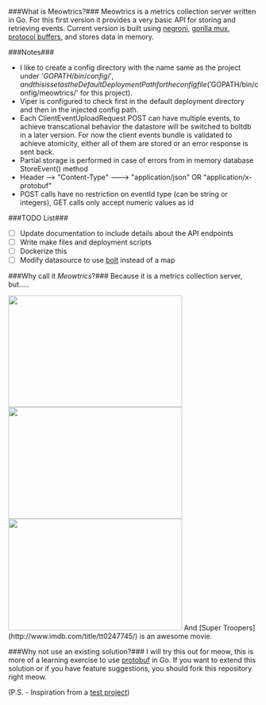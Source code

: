 ###What is Meowtrics?###
Meowtrics is a metrics collection server written in Go. For this first version it provides a very basic API for storing and retrieving events. Current version is built using [negroni](https://github.com/codegangsta/negroni), [gorilla mux](http://www.gorillatoolkit.org/pkg/mux), [protocol buffers](https://developers.google.com/protocol-buffers/), and stores data in memory.

###Notes###
- I like to create a config directory with the name same as the project under '$GOPATH/bin/config/', and this is set as the DefaultDeploymentPath for the config file ('$GOPATH/bin/config/meowtrics/' for this project).
- Viper is configured to check first in the default deployment directory and then in the injected config path.
- Each ClientEventUploadRequest POST can have multiple events, to achieve transcational behavior the datastore will be switched to boltdb in a later version. For now the client events bundle is validated to achieve atomicity, either all of them are stored or an error response is sent back. 
- Partial storage is performed in case of errors from in memory database StoreEvent() method
- Header -->  "Content-Type" ---> "application/json" OR "application/x-protobuf"
- POST calls have no restriction on eventId type (can be string or integers), GET calls only accept numeric values as id

###TODO List###
- [ ] Update documentation to include details about the API endpoints
- [ ] Write make files and deployment scripts
- [ ] Dockerize this
- [ ] Modify datasource to use [bolt](https://github.com/boltdb/bolt) instead of a map

###Why call it *Meowtrics*?###
Because it is a metrics collection server, but.....

<img src="https://38.media.tumblr.com/21ff9c82d8c0a686a03e6aa12683ddc2/tumblr_mvj9n2YhH11r4sj1co2_500.gif" width="350px" height="225px">

<img src="http://31.media.tumblr.com/902475db2312e77265b1e527261ee0f1/tumblr_mig9ppVJfQ1qjjnt0o1_500.gif" width="350px" height="225px"> 

<img src="http://24.media.tumblr.com/tumblr_m9k621fdMK1ry5v76o7_500.gif" width="350px" height="225px" >   
And [Super Troopers](http://www.imdb.com/title/tt0247745/) is an awesome movie.

###Why not use an existing solution?###
I will try this out for meow, this is more of a learning exercise to use [protobuf](https://github.com/golang/protobuf) in Go. If you want to extend this solution or if you have feature suggestions, you should fork this repository right meow.


(P.S. - Inspiration from a  [test project](https://github.com/kikinteractive/server-metrics-test))